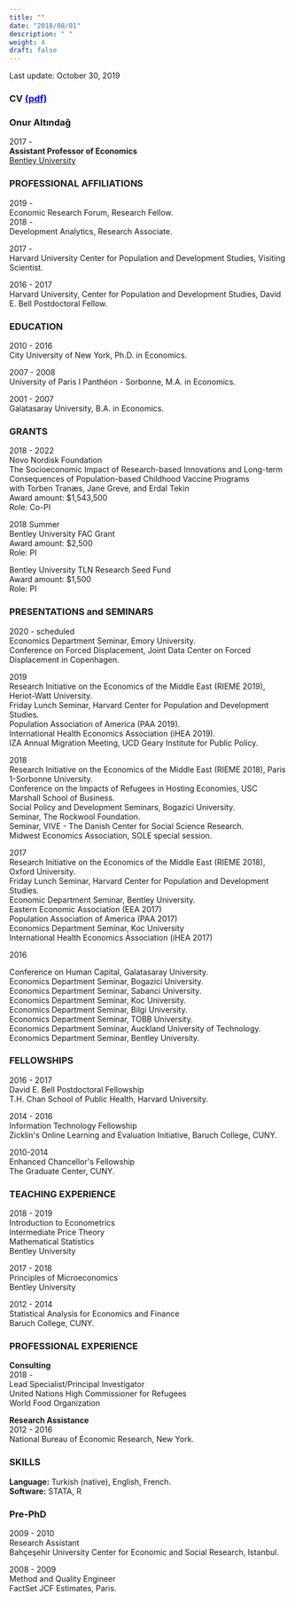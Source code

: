 ```yaml
---
title: ""
date: "2018/08/01"
description: " "
weight: 4
draft: false
---
```



Last update: October 30, 2019 <br> 
### CV [<span style="color:blue">(pdf)</span>](/static/pdfs/CV/onur_updated_web.pdf)  

### **Onur Altındağ** <br> 
2017 -  <br>
**Assistant Professor of Economics** <br>
[Bentley University](http://www.bentley.edu/)  


### **PROFESSIONAL AFFILIATIONS**
2019 -  <br> 
Economic Research Forum, Research Fellow.   <br> 
2018 -  <br> 
Development Analytics, Research Associate. 

2017 - <br> 
Harvard University Center for Population and Development Studies, Visiting Scientist. 

2016 - 2017 <br> 
Harvard University, Center for Population and Development Studies, David E. Bell Postdoctoral Fellow. 


### **EDUCATION**

2010 - 2016 <br>
City University of New York, Ph.D. in Economics.  <br>


2007 - 2008 <br> 
 University of Paris I Panthéon - Sorbonne, M.A. in Economics.  <br> 


2001 - 2007 <br>
Galatasaray University, B.A. in Economics. <br>

### **GRANTS**
2018 - 2022  <br>
Novo Nordisk Foundation <br> 
The Socioeconomic Impact of Research-based Innovations and Long-term Consequences of Population-based Childhood Vaccine Programs <br>
with Torben Tranæs, Jane Greve, and Erdal Tekin <br>
Award amount:  $1,543,500 <br>
Role: Co-PI


2018 Summer  <br>
Bentley University FAC  Grant   <br>
Award amount:  $2,500 <br>
Role: PI <br>

Bentley University TLN Research Seed Fund  <br>
Award amount:  $1,500 <br>
Role: PI <br>




### **PRESENTATIONS and SEMINARS**
2020 - scheduled <br> 
Economics Department Seminar, Emory University. <br> 
Conference on Forced Displacement, Joint Data Center on Forced Displacement in Copenhagen.

2019 <br> 
Research Initiative on the Economics of the Middle East (RIEME 2019), Heriot-Watt University. <br> 
Friday Lunch Seminar, Harvard Center for Population and Development Studies. <br> 
Population Association of America (PAA 2019). <br> 
International Health Economics Association (iHEA 2019). <br> 
IZA Annual Migration Meeting, UCD Geary Institute for Public Policy. <br> 


2018 <br>
Research Initiative on the Economics of the Middle East (RIEME 2018), Paris 1-Sorbonne University. <br>
Conference on the Impacts of Refugees in Hosting Economies,  USC Marshall School of Business. <br>
Social Policy and Development Seminars, Bogazici University. <br>
Seminar, The Rockwool Foundation. <br>
Seminar, VIVE - The Danish Center for Social Science Research. <br>
Midwest Economics Association, SOLE special session. <br>



2017 <br>
Research Initiative on the Economics of the Middle East (RIEME 2018), Oxford University. <br>
Friday Lunch Seminar, Harvard Center for Population and Development Studies. <br>
Economic Department Seminar, Bentley University. <br>
Eastern Economic Association (EEA 2017) <br>
Population Association of America (PAA 2017) <br>
Economics Department Seminar, Koc University <br>
International Health Economics Association (iHEA 2017) <br>



2016 <br>

Conference on Human Capital, Galatasaray University. <br>
Economics Department Seminar, Bogazici University. <br>
Economics Department Seminar, Sabanci University. <br>
Economics Department Seminar, Koc University.  <br>
Economics Department Seminar, Bilgi University. <br>
Economics Department Seminar, TOBB University.  <br>
Economics Department Seminar, Auckland University of Technology. <br>
Economics Department Seminar, Bentley University. <br>





### **FELLOWSHIPS** 



2016 - 2017 <br>
David E. Bell Postdoctoral Fellowship  <br>
T.H. Chan School of Public Health, Harvard University. <br>


2014 - 2016 <br>
Information Technology Fellowship  <br>
Zicklin's Online Learning and Evaluation Initiative, Baruch College, CUNY. <br>

2010-2014 <br>
Enhanced Chancellor's Fellowship <br>
The Graduate Center, CUNY. <br>

### **TEACHING EXPERIENCE**  

2018 - 2019  <br>
Introduction to Econometrics <br> 
Intermediate Price Theory  <br> 
Mathematical Statistics <br> 
Bentley University <br>

2017 - 2018 <br>
Principles of Microeconomics <br>
Bentley University <br>

2012 - 2014 <br>
Statistical Analysis for Economics and Finance <br>
Baruch College, CUNY. <br>

### **PROFESSIONAL EXPERIENCE** 



**Consulting** <br>
2018 -  <br> 
Lead Specialist/Principal Investigator <br>
United Nations High Commissioner for Refugees <br>
World Food Organization <br>



**Research Assistance** <br>
2012 - 2016 <br> 
National Bureau of Economic Research, New York. <br>


### **SKILLS** <br>
**Language:** Turkish (native), English, French. <br>
**Software:** STATA, R <br>


### **Pre-PhD** <br>
2009 - 2010 <br> 
Research Assistant <br> 
Bahçeşehir University Center for Economic and Social Research, Istanbul. <br>

2008 - 2009 <br>
Method and Quality Engineer <br>
FactSet JCF Estimates, Paris. <br>

